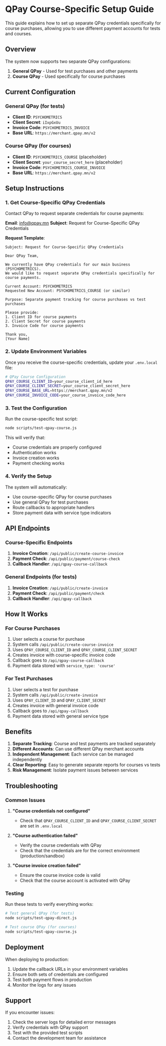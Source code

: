 # QPay Course-Specific Setup Guide

This guide explains how to set up separate QPay credentials specifically for course purchases, allowing you to use different payment accounts for tests and courses.

## Overview

The system now supports two separate QPay configurations:
1. **General QPay** - Used for test purchases and other payments
2. **Course QPay** - Used specifically for course purchases

## Current Configuration

### General QPay (for tests)
- **Client ID**: `PSYCHOMETRICS`
- **Client Secret**: `iIxpGxUu`
- **Invoice Code**: `PSYCHOMETRICS_INVOICE`
- **Base URL**: `https://merchant.qpay.mn/v2`

### Course QPay (for courses)
- **Client ID**: `PSYCHOMETRICS_COURSE` (placeholder)
- **Client Secret**: `your_course_secret_here` (placeholder)
- **Invoice Code**: `PSYCHOMETRICS_COURSE_INVOICE`
- **Base URL**: `https://merchant.qpay.mn/v2`

## Setup Instructions

### 1. Get Course-Specific QPay Credentials

Contact QPay to request separate credentials for course payments:

**Email**: info@qpay.mn
**Subject**: Request for Course-Specific QPay Credentials

**Request Template**:
```
Subject: Request for Course-Specific QPay Credentials

Dear QPay Team,

We currently have QPay credentials for our main business (PSYCHOMETRICS).
We would like to request separate QPay credentials specifically for course payments.

Current Account: PSYCHOMETRICS
Requested New Account: PSYCHOMETRICS_COURSE (or similar)

Purpose: Separate payment tracking for course purchases vs test purchases

Please provide:
1. Client ID for course payments
2. Client Secret for course payments
3. Invoice Code for course payments

Thank you,
[Your Name]
```

### 2. Update Environment Variables

Once you receive the course-specific credentials, update your `.env.local` file:

```bash
# QPay Course Configuration
QPAY_COURSE_CLIENT_ID=your_course_client_id_here
QPAY_COURSE_CLIENT_SECRET=your_course_client_secret_here
QPAY_COURSE_BASE_URL=https://merchant.qpay.mn/v2
QPAY_COURSE_INVOICE_CODE=your_course_invoice_code_here
```

### 3. Test the Configuration

Run the course-specific test script:

```bash
node scripts/test-qpay-course.js
```

This will verify that:
- Course credentials are properly configured
- Authentication works
- Invoice creation works
- Payment checking works

### 4. Verify the Setup

The system will automatically:
- Use course-specific QPay for course purchases
- Use general QPay for test purchases
- Route callbacks to appropriate handlers
- Store payment data with service type indicators

## API Endpoints

### Course-Specific Endpoints

1. **Invoice Creation**: `/api/public/create-course-invoice`
2. **Payment Check**: `/api/public/payment/course-check`
3. **Callback Handler**: `/api/qpay-course-callback`

### General Endpoints (for tests)

1. **Invoice Creation**: `/api/public/create-invoice`
2. **Payment Check**: `/api/public/payment/check`
3. **Callback Handler**: `/api/qpay-callback`

## How It Works

### For Course Purchases
1. User selects a course for purchase
2. System calls `/api/public/create-course-invoice`
3. Uses `QPAY_COURSE_CLIENT_ID` and `QPAY_COURSE_CLIENT_SECRET`
4. Creates invoice with course-specific invoice code
5. Callback goes to `/api/qpay-course-callback`
6. Payment data stored with `service_type: 'course'`

### For Test Purchases
1. User selects a test for purchase
2. System calls `/api/public/create-invoice`
3. Uses `QPAY_CLIENT_ID` and `QPAY_CLIENT_SECRET`
4. Creates invoice with general invoice code
5. Callback goes to `/api/qpay-callback`
6. Payment data stored with general service type

## Benefits

1. **Separate Tracking**: Course and test payments are tracked separately
2. **Different Accounts**: Can use different QPay merchant accounts
3. **Independent Management**: Each service can be managed independently
4. **Clear Reporting**: Easy to generate separate reports for courses vs tests
5. **Risk Management**: Isolate payment issues between services

## Troubleshooting

### Common Issues

1. **"Course credentials not configured"**
   - Check that `QPAY_COURSE_CLIENT_ID` and `QPAY_COURSE_CLIENT_SECRET` are set in `.env.local`

2. **"Course authentication failed"**
   - Verify the course credentials with QPay
   - Check that the credentials are for the correct environment (production/sandbox)

3. **"Course invoice creation failed"**
   - Ensure the course invoice code is valid
   - Check that the course account is activated with QPay

### Testing

Run these tests to verify everything works:

```bash
# Test general QPay (for tests)
node scripts/test-qpay-direct.js

# Test course QPay (for courses)
node scripts/test-qpay-course.js
```

## Deployment

When deploying to production:

1. Update the callback URLs in your environment variables
2. Ensure both sets of credentials are configured
3. Test both payment flows in production
4. Monitor the logs for any issues

## Support

If you encounter issues:
1. Check the server logs for detailed error messages
2. Verify credentials with QPay support
3. Test with the provided test scripts
4. Contact the development team for assistance 